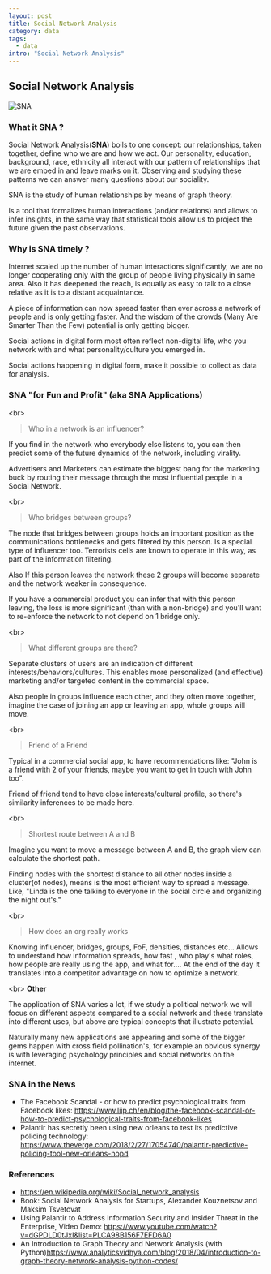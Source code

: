 ```yaml
---
layout: post
title: Social Network Analysis
category: data
tags:
  - data
intro: "Social Network Analysis"
---
```


##  Social Network Analysis

![SNA](https://drive.google.com/uc?id=1lwtZz_eokmIdFFfhtmjvPDRbipLuUouL)

### What it SNA ?

Social Network Analysis(__SNA__) boils to one concept: our relationships, taken together, define who we are and how we act. Our personality, education, background, race, ethnicity all interact with our pattern of relationships that we are embed in and leave marks on it. Observing and studying these patterns we can answer many questions about our sociality.

SNA is the study of human relationships by means of graph theory.

Is a tool that formalizes human interactions (and/or relations) and allows to infer insights, in the same way that statistical tools allow us to project the future given the past observations.


### Why is SNA timely ?

Internet scaled up the number of human interactions significantly, we are no longer cooperating only with the group of people living physically in same area. Also it has deepened the reach, is equally as easy to talk to a close relative as it is to a distant acquaintance.

A piece of information can now spread faster than ever across a network of people and is only getting faster.
And the wisdom of the crowds (Many Are Smarter Than the Few) potential is only getting bigger.

Social actions in digital form most often reflect non-digital life, who you network with and what personality/culture you emerged in.

Social actions happening in digital form, make it possible to collect as data for analysis.

### SNA "for Fun and Profit" (aka SNA Applications)

<br\>
> Who in a network is an influencer?

If you find in the network who everybody else listens to, you can then predict some of the future dynamics of the network, including virality.

Advertisers and Marketers can estimate the biggest bang for the marketing buck by routing their message through the most influential people in a Social Network.


<br\>
> Who bridges between groups?

The node that bridges between groups holds an important position as the communications bottlenecks and gets filtered by this person. Is a special type of influencer too.
Terrorists cells are known to operate in this way, as part of the information filtering.

Also If this person leaves the network these 2 groups will become separate and the network weaker in consequence.

 If you have a commercial product you can infer that with this person leaving, the loss is more significant (than with a non-bridge) and you'll want to re-enforce the network to not depend on 1 bridge only.

<br\>
> What different groups are there?

Separate clusters of users are an indication of different interests/behaviors/cultures.
This enables more personalized (and effective) marketing and/or targeted content in the commercial space.

Also people in groups influence each other, and they often move together, imagine the case of joining an app or leaving an app, whole groups will move.

<br\>
> Friend of a Friend

Typical in a commercial social app, to have recommendations like: "John is a friend with 2 of your friends, maybe you want to get in touch with John too".

Friend of friend tend to have close interests/cultural profile, so there's similarity inferences to be made here.

<br\>
> Shortest route between A and B

Imagine you want to move a message between A and B, the graph view can calculate the shortest path.

Finding nodes with the shortest distance to all other nodes inside a cluster(of nodes), means is the most efficient way to spread a message. Like, "Linda is the one talking to everyone in the social circle and organizing the night out's."

<br\>
> How does an org really works

Knowing influencer, bridges, groups, FoF, densities, distances etc... Allows to understand how information spreads, how fast , who play's what roles, how people are really using the app, and what for.... At the end of the day it translates into a competitor advantage on how to optimize a network.

<br\>
__Other__

The application of SNA varies a lot, if we study a political network we will focus on different aspects compared to a social network and these translate into different uses, but above are typical concepts that illustrate potential.

Naturally many new applications are appearing and some of the bigger gems happen with cross field pollination's, for example an obvious synergy is with leveraging psychology principles and social networks on the internet.


### SNA in the News

- The Facebook Scandal - or how to predict psychological traits from Facebook likes: https://www.liip.ch/en/blog/the-facebook-scandal-or-how-to-predict-psychological-traits-from-facebook-likes
- Palantir has secretly been using new orleans to test its predictive policing technology: https://www.theverge.com/2018/2/27/17054740/palantir-predictive-policing-tool-new-orleans-nopd


### References

- https://en.wikipedia.org/wiki/Social_network_analysis
- Book: Social Network Analysis for Startups,  Alexander Kouznetsov and Maksim Tsvetovat
- Using Palantir to Address Information Security and Insider Threat in the Enterprise,  Video Demo: https://www.youtube.com/watch?v=dGPDLD0tJxI&list=PLCA98B156F7EFD6A0 
- An Introduction to Graph Theory and Network Analysis (with Python)https://www.analyticsvidhya.com/blog/2018/04/introduction-to-graph-theory-network-analysis-python-codes/
